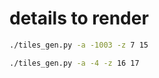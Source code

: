 
# details to render

```bash
./tiles_gen.py -a -1003 -z 7 15
```


```bash
./tiles_gen.py -a -4 -z 16 17

```
